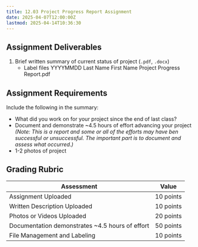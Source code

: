 ```yaml
---
title: 12.03 Project Progress Report Assignment
date: 2025-04-07T12:00:00Z
lastmod: 2025-04-14T10:36:30
---
```


## Assignment Deliverables

1. Brief written summary of current status of project (`.pdf`, `.docx`)
   - Label files YYYYMMDD Last Name First Name Project Progress Report.pdf

## Assignment Requirements

Include the following in the summary:

- What did you work on for your project since the end of last class?
- Document and demonstrate ~4.5 hours of effort advancing your project _(Note: This is a report and some or all of the efforts may have ben successful or unsuccessful. The important part is to document and assess what occurred.)_
- 1-2 photos of project

## Grading Rubric

<div class="responsive-table-markdown">

| Assessment                                      | Value     |
| ----------------------------------------------- | --------- |
| Assignment Uploaded                             | 10 points |
| Written Description Uploaded                    | 10 points |
| Photos or Videos Uploaded                       | 20 points |
| Documentation demonstrates ~4.5 hours of effort | 50 points |
| File Management and Labeling                    | 10 points |

</div>
